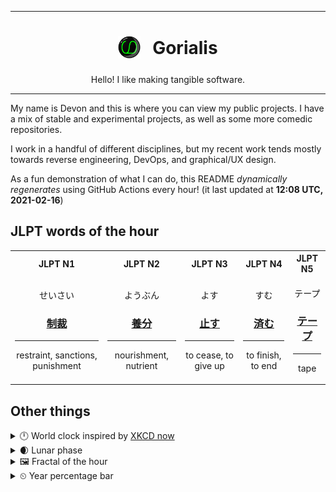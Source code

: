 ***

<h1 align="center">
<sub>
    <img src="readme/resources/avatar.png" height="36">
</sub>
&nbsp;
Gorialis
</h1>
<p align="center">
Hello! I like making tangible software.
</p>

***

My name is Devon and this is where you can view my public projects. I have a mix of stable and experimental projects, as well as some more comedic repositories.

I work in a handful of different disciplines, but my recent work tends mostly towards reverse engineering, DevOps, and graphical/UX design.

As a fun demonstration of what I can do, this README *dynamically regenerates* using GitHub Actions every hour! (it last updated at **12:08 UTC, 2021-02-16**)

<h2>JLPT words of the hour</h2>
<table>
    <tr>
        <th>JLPT N1</th>
        <th>JLPT N2</th>
        <th>JLPT N3</th>
        <th>JLPT N4</th>
        <th>JLPT N5</th>
    </tr>
    <tr>
        <td>
            <p align="center">せいさい</p>
            <h3 align="center"><b><a href="https://jisho.org/search/%E5%88%B6%E8%A3%81">制裁</a></b></h3>
            <hr>
            <p align="center">restraint,<wbr> sanctions,<wbr> punishment</p>
        </td>
        <td>
            <p align="center">ようぶん</p>
            <h3 align="center"><b><a href="https://jisho.org/search/%E9%A4%8A%E5%88%86">養分</a></b></h3>
            <hr>
            <p align="center">nourishment,<wbr> nutrient</p>
        </td>
        <td>
            <p align="center">よす</p>
            <h3 align="center"><b><a href="https://jisho.org/search/%E6%AD%A2%E3%81%99">止す</a></b></h3>
            <hr>
            <p align="center">to cease,<wbr> to give up</p>
        </td>
        <td>
            <p align="center">すむ</p>
            <h3 align="center"><b><a href="https://jisho.org/search/%E6%B8%88%E3%82%80">済む</a></b></h3>
            <hr>
            <p align="center">to finish,<wbr> to end</p>
        </td>
        <td>
            <p align="center">テープ</p>
            <h3 align="center"><b><a href="https://jisho.org/search/%E3%83%86%E3%83%BC%E3%83%97">テープ</a></b></h3>
            <hr>
            <p align="center">tape</p>
        </td>
    </tr>
</table>

<h2>Other things</h2>
<details>
<summary>🕛  World clock inspired by <a href="https://xkcd.com/now">XKCD now</a></summary>

> <img src="generated/now.png" width="512">

</details>
<details>
<summary>🌒 Lunar phase</summary>

The moon is approximately 18.18% through its phase (Waxing Crescent).

</details>
<details>
<summary>&#x1f5bc; Fractal of the hour</summary>

> <img src="generated/fractal.png" width="512">

</details>
<details>
<summary>&#x23f2; Year percentage bar</summary>
<pre><code>2021 [██▁▁▁▁▁▁▁▁▁▁▁▁▁▁▁▁▁▁] 12.74%</code></pre>
</details>
